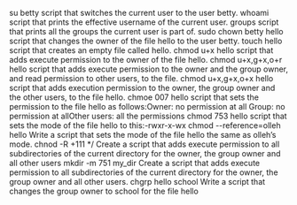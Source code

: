 su betty script that switches the current user to the user betty.
whoami script that prints the effective username of the current user.
groups script that prints all the groups the current user is part of.
sudo chown betty hello script that changes the owner of the file hello to the user betty.
touch hello  script that creates an empty file called hello.
chmod u+x hello script that adds execute permission to the owner of the file hello.
chmod u+x,g+x,o+r hello script that adds execute permission to the owner and the group owner, and read permission to other users, to the file.
chmod u+x,g+x,o+x hello script that adds execution permission to the owner, the group owner and the other users, to the file hello.
chmoe 007 hello script that sets the permission to the file hello as follows:Owner: no permission at all Group: no permission at allOther users: all the permissions
chmod 753 hello script that sets the mode of the file hello to this:-rwxr-x-wx
chmod --reference=olleh hello Write a script that sets the mode of the file hello the same as olleh’s mode.
chnod -R +111 */ Create a script that adds execute permission to all subdirectories of the current directory for the owner, the group owner and all other users
mkdir -m 751 my_dir Create a script that adds execute permission to all subdirectories of the current directory for the owner, the group owner and all other users.
chgrp hello school Write a script that changes the group owner to school for the file hello
